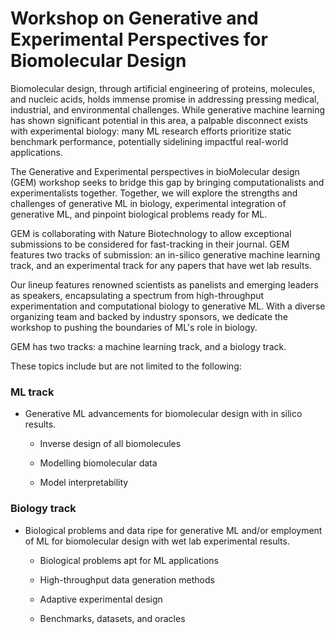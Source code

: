 # Workshop on Generative and Experimental Perspectives for Biomolecular Design

Biomolecular design, through artificial engineering of proteins, molecules, and nucleic acids, holds immense promise in addressing pressing medical, industrial, and environmental challenges. While generative machine learning has shown significant potential in this area, a palpable disconnect exists with experimental biology: many ML research efforts prioritize static benchmark performance, potentially sidelining impactful real-world applications. 

The Generative and Experimental perspectives in bioMolecular design (GEM) workshop seeks to bridge this gap by bringing computationalists and experimentalists together. Together, we will explore the strengths and challenges of generative ML in biology, experimental integration of generative ML, and pinpoint biological problems ready for ML. 

GEM is collaborating with Nature Biotechnology to allow exceptional submissions to be considered for fast-tracking in their journal. GEM features two tracks of submission: an in-silico generative machine learning track, and an experimental track for any papers that have wet lab results. 

Our lineup features renowned scientists as panelists and emerging leaders as speakers, encapsulating a spectrum from high-throughput experimentation and computational biology to generative ML. With a diverse organizing team and backed by industry sponsors, we dedicate the workshop to pushing the boundaries of ML's role in biology.

GEM has two tracks: a machine learning track, and a biology track. 

These topics include but are not limited to the following:

### ML track
- Generative ML advancements for biomolecular design with in silico results.

    - Inverse design of all biomolecules

    - Modelling biomolecular data

    - Model interpretability

### Biology track

- Biological problems and data ripe for generative ML and/or employment of ML for biomolecular design with wet lab experimental results. 

    - Biological problems apt for ML applications

    - High-throughput data generation methods

    - Adaptive experimental design

    - Benchmarks, datasets, and oracles
